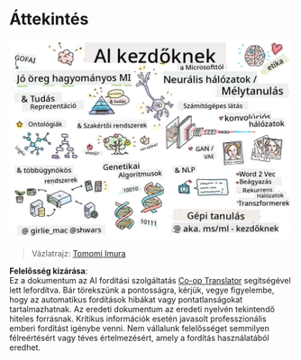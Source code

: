 <!--
CO_OP_TRANSLATOR_METADATA:
{
  "original_hash": "5fef1a0b22498d7188959e2a2cb08af7",
  "translation_date": "2025-08-25T21:22:54+00:00",
  "source_file": "lessons/README.md",
  "language_code": "hu"
}
-->
# Áttekintés

![Áttekintés egy rajzban](../../../translated_images/ai-overview.0857791951d19500d0ef8b803d77110c738dcafc52306e6d68724742cd4af167.hu.png)

> Vázlatrajz: [Tomomi Imura](https://twitter.com/girlie_mac)

**Felelősség kizárása**:  
Ez a dokumentum az AI fordítási szolgáltatás [Co-op Translator](https://github.com/Azure/co-op-translator) segítségével lett lefordítva. Bár törekszünk a pontosságra, kérjük, vegye figyelembe, hogy az automatikus fordítások hibákat vagy pontatlanságokat tartalmazhatnak. Az eredeti dokumentum az eredeti nyelvén tekintendő hiteles forrásnak. Kritikus információk esetén javasolt professzionális emberi fordítást igénybe venni. Nem vállalunk felelősséget semmilyen félreértésért vagy téves értelmezésért, amely a fordítás használatából eredhet.